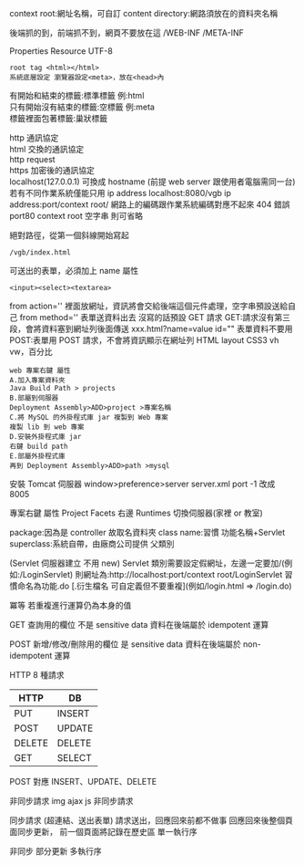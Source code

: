 context root:網址名稱，可自訂
content directory:網路須放在的資料夾名稱

後端抓的到，前端抓不到，網頁不要放在這
/WEB-INF
/META-INF

Properties Resource UTF-8

```
root tag <html></html>
系統底層設定 瀏覽器設定<meta>，放在<head>內
```

有開始和結束的標籤:標準標籤 例:html  
只有開始沒有結束的標籤:空標籤 例:meta  
標籤裡面包著標籤:巢狀標籤

http 通訊協定  
html 交換的通訊協定  
http request  
https 加密後的通訊協定  
localhost(127.0.0.1) 可換成 hostname
(前提 web server 跟使用者電腦需同一台)  
若有不同作業系統僅能只用 ip address
localhost:8080/vgb
ip address:port/context root/
網路上的編碼跟作業系統編碼對應不起來 404 錯誤
port80 context root 空字串 則可省略

絕對路徑，從第一個斜線開始寫起

```
/vgb/index.html
```

可送出的表單，必須加上 name 屬性

```
<input><select><textarea>
```

from action='' 裡面放網址，資訊將會交給後端這個元件處理，空字串預設送給自己
from method='' 表單送資料出去 沒寫的話預設 GET 請求
GET:請求沒有第三段，會將資料塞到網址列後面傳送 xxx.html?name=value id="" 表單資料不要用
POST:表單用 POST 請求，不會將資訊顯示在網址列
HTML layout
CSS3 vh vw，百分比

```
web 專案右鍵 屬性
A.加入專案資料夾
Java Build Path > projects
B.部屬到伺服器
Deployment Assembly>ADD>project >專案名稱
C.將 MySQL 的外掛程式庫 jar 複製到 Web 專案
複製 lib 到 web 專案
D.安裝外掛程式庫 jar
右鍵 build path
E.部屬外掛程式庫
再到 Deployment Assembly>ADD>path >mysql
```

安裝 Tomcat 伺服器
window>preference>server
server.xml
port -1 改成 8005

專案右鍵 屬性
Project Facets
右邊 Runtimes 切換伺服器(家裡 or 教室)

package:因為是 controller 故取名資料夾
class name:習慣 功能名稱+Servlet
superclass:系統自帶，由廠商公司提供 父類別

(Servlet 伺服器建立 不用 new)
Servlet 類別需要設定假網址，左邊一定要加/(例如:/LoginServlet)
則網址為:http://localhost:port/context root/LoginServlet
習慣命名為功能.do [.衍生檔名 可自定義但不要重複](例如/login.html => /login.do)

冪等 若重複進行運算仍為本身的值

GET
查詢用的欄位
不是 sensitive data
資料在後端屬於 idempotent 運算

POST
新增/修改/刪除用的欄位
是 sensitive data
資料在後端屬於 non-idempotent 運算

HTTP 8 種請求

| HTTP   | DB     |
| ------ | ------ |
| PUT    | INSERT |
| POST   | UPDATE |
| DELETE | DELETE |
| GET    | SELECT |

POST 對應 INSERT、UPDATE、DELETE

非同步請求 img
ajax js 非同步請求

同步請求
(超連結、送出表單)
請求送出，回應回來前都不做事
回應回來後整個頁面同步更新，
前一個頁面將記錄在歷史區
單一執行序

非同步
部分更新
多執行序
